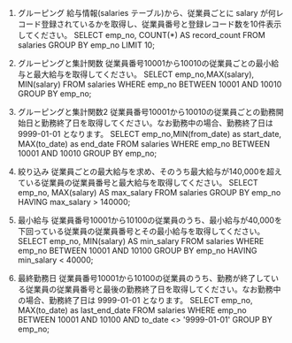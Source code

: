 1. グルーピング
給与情報(salaries テーブル)から、従業員ごとに salary が何レコード登録されているかを取得し、従業員番号と登録レコード数を10件表示してください。
SELECT emp_no, COUNT(*) AS record_count FROM salaries GROUP BY emp_no LIMIT 10;

2. グルーピングと集計関数
従業員番号10001から10010の従業員ごとの最小給与と最大給与を取得してください。
SELECT emp_no,MAX(salary), MIN(salary) FROM salaries WHERE emp_no BETWEEN 10001 AND 10010 GROUP BY emp_no;

3. グルーピングと集計関数2
従業員番号10001から10010の従業員ごとの勤務開始日と勤務終了日を取得してください。なお勤務中の場合、勤務終了日は 9999-01-01 となります。
SELECT emp_no,MIN(from_date) as start_date, MAX(to_date) as end_date FROM salaries WHERE emp_no BETWEEN 10001 AND 10010 GROUP BY emp_no;


4. 絞り込み
従業員ごとの最大給与を求め、そのうち最大給与が140,000を超えている従業員の従業員番号と最大給与を取得してください。
SELECT emp_no, MAX(salary) AS max_salary FROM salaries GROUP BY emp_no  HAVING max_salary > 140000;

5. 最小給与
従業員番号10001から10100の従業員のうち、最小給与が40,000を下回っている従業員の従業員番号とその最小給与を取得してください。
SELECT  emp_no, MIN(salary) AS min_salary FROM salaries
WHERE emp_no BETWEEN 10001 AND 10100
GROUP BY emp_no
HAVING min_salary < 40000;


6. 最終勤務日
従業員番号10001から10100の従業員のうち、勤務が終了している従業員の従業員番号と最後の勤務終了日を取得してください。なお勤務中の場合、勤務終了日は 9999-01-01 となります。
SELECT emp_no, MAX(to_date) as last_end_date
FROM salaries
WHERE emp_no BETWEEN 10001 AND 10100 AND to_date <> '9999-01-01'
GROUP BY emp_no;
